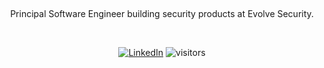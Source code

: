 <!-- ## Hello, world! <img src="https://raw.githubusercontent.com/MartinHeinz/MartinHeinz/master/wave.gif" width="30px" height="30px" /> -->
&nbsp;<div align="center">
  Principal Software Engineer building security products at Evolve Security.
</div>

<!-- List of badges: https://github.com/inttter/md-badges -->
<!--
&nbsp;<div align="center">
[![Python](https://img.shields.io/badge/Python-3776AB?logo=python&logoColor=fff)](#)
[![Go](https://img.shields.io/badge/Go-%2300ADD8.svg?&logo=go&logoColor=white)](#)
[![C#](https://custom-icon-badges.demolab.com/badge/C%23-%23239120.svg?logo=cshrp&logoColor=white)](#)
[![.NET](https://img.shields.io/badge/.NET-512BD4?logo=dotnet&logoColor=fff)](#)
[![Astro](https://img.shields.io/badge/Astro-BC52EE?logo=astro&logoColor=fff)](#)
[![Postgres](https://img.shields.io/badge/Postgres-%23316192.svg?logo=postgresql&logoColor=white)](#)
[![SQLite](https://img.shields.io/badge/SQLite-%2307405e.svg?logo=sqlite&logoColor=white)](#)
[![Debian](https://img.shields.io/badge/Debian-A81D33?logo=debian&logoColor=fff)](#)
[![NixOS](https://img.shields.io/badge/NixOS-5277C3?logo=nixos&logoColor=fff)](#)
[![Kali Linux](https://img.shields.io/badge/Kali%20Linux-557C94?logo=kalilinux&logoColor=fff)](#)
[![Docker](https://img.shields.io/badge/Docker-2496ED?logo=docker&logoColor=fff)](#)
[![Kubernetes](https://img.shields.io/badge/Kubernetes-326CE5?logo=kubernetes&logoColor=fff)](#)
[![AWS](https://img.shields.io/badge/AWS-%23FF9900.svg?logo=amazon-web-services&logoColor=white)](#)
[![Microsoft Azure](https://custom-icon-badges.demolab.com/badge/Microsoft%20Azure-0089D6?logo=msazure&logoColor=white)](#)
</div>
-->

&nbsp;<div align="center">
  [![LinkedIn](https://img.shields.io/badge/linked-in-369?style=flat-square&logo=linkedin&logoColor=white&color=blue)](https://www.linkedin.com/in/m4tt)
  ![visitors](https://vbr.nathanchung.dev/badge?page_id=mattkeeler.mattkeeler)
</div>

